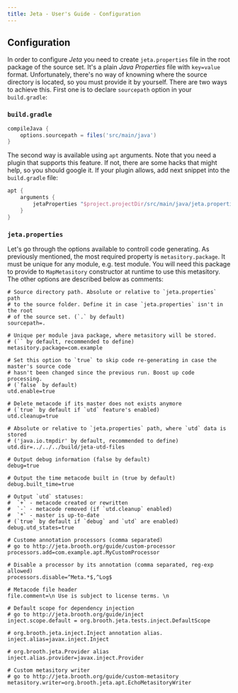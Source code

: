 ```yaml
---
title: Jeta - User's Guide - Configuration
---
```


<div class="page-header">
<h2>Configuration</h2>
</div>

In order to configure *Jeta* you need to create `jeta.properties` file in the root package of the source set. It's a plain *Java Properties* file with `key=value` format.
Unfortunately, there's no way of knowning where the source directory is located, so you must provide it by yourself. There are two ways to achieve this. First one is to declare `sourcepath` option in your `build.gradle`:

### `build.gradle`

```groovy
compileJava {
    options.sourcepath = files('src/main/java')
}
```

The second way is available using `apt` arguments. Note that you need a plugin that supports this feature. If not, there are some hacks that might help, so you should google it. If your plugin allows, add next snippet into the `build.gradle` file:

```groovy
apt {
    arguments {
        jetaProperties "$project.projectDir/src/main/java/jeta.properties"
    }
}
```

### `jeta.properties`
Let's go through the options available to controll code generating. As previously mentioned, the most required property is `metasitory.package`. It must be unique for any module, e.g. test module. You will need this package to provide to `MapMetasitory` constructor at runtime to use this metasitory. The other options are described below as comments:


```properties
# Source directory path. Absolute or relative to `jeta.properties` path
# to the source folder. Define it in case `jeta.properties` isn't in the root
# of the source set. (`.` by default)
sourcepath=.

# Unique per module java package, where metasitory will be stored.
# (`` by default, recommended to define)
metasitory.package=com.example

# Set this option to `true` to skip code re-generating in case the master's source code
# hasn't been changed since the previous run. Boost up code processing.
# (`false` by default)
utd.enable=true

# Delete metacode if its master does not exists anymore
# (`true` by default if `utd` feature's enabled)
utd.cleanup=true

# Absolute or relative to `jeta.properties` path, where `utd` data is stored
# ('java.io.tmpdir' by default, recommended to define)
utd.dir=../../../build/jeta-utd-files

# Output debug information (false by default)
debug=true

# Output the time metacode built in (true by default)
debug.built_time=true

# Output `utd` statuses:
#  `+` - metacode created or rewritten
#  `-` - metacode removed (if `utd.cleanup` enabled)
#  `*` - master is up-to-date
# (`true` by default if `debug` and `utd` are enabled)
debug.utd_states=true

# Custome annotation processors (comma separated)
# go to http://jeta.brooth.org/guide/custom-processor
processors.add=com.example.apt.MyCustomProcessor

# Disable a processor by its annotation (comma separated, reg-exp allowed)
processors.disable=^Meta.*$,^Log$

# Metacode file header
file.comment=\n Use is subject to license terms. \n

# Default scope for dependency injection
# go to http://jeta.brooth.org/guide/inject
inject.scope.default = org.brooth.jeta.tests.inject.DefaultScope

# org.brooth.jeta.inject.Inject annotation alias.
inject.alias=javax.inject.Inject

# org.brooth.jeta.Provider alias
inject.alias.provider=javax.inject.Provider

# Custom metasitory writer
# go to http://jeta.brooth.org/guide/custom-metasitory
metasitory.writer=org.brooth.jeta.apt.EchoMetasitoryWriter
```
